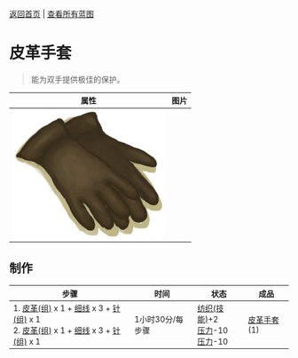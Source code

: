 [返回首页](index.md)   |  [查看所有蓝图](blueprint.md)
# 皮革手套  
> 能为双手提供极佳的保护。  
  
  属性  |   图片   
 ----  |  ----:   
   |  ![](Sprite/GlovesLeather.png)   
  
## 制作  
步骤  |  时间  |  状态  |  成品  
----  |  ----  |  ----  |  ----  
1. [皮革(组)](GpTag_Leather.md) x 1 + [细线](CordFiber.md) x 3 + [针(组)](GpTag_Needle.md) x 1<br>2. [皮革(组)](GpTag_Leather.md) x 1 + [细线](CordFiber.md) x 3 + [针(组)](GpTag_Needle.md) x 1  |  1小时30分/每步骤  |  [纺织(技能)](Skill_Tailoring.md)+2<br>[压力](Stress.md)-10<br>[压力](Stress.md)-10  |  [皮革手套](LeatherGloves.md)(1)  
